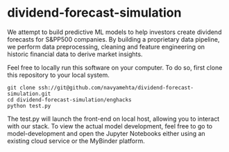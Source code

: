 # dividend-forecast-simulation
We attempt to build predictive ML models to help investors create dividend forecasts for S&PP500 companies. 
By building a proprietary data pipeline, we perform data preprocessing, cleaning and feature engineering on historic 
financial data to derive market insights.

Feel free to locally run this software on your computer. To do so, first clone this repository to your local system.

```
git clone ssh://git@github.com/navyamehta/dividend-forecast-simulation.git
cd dividend-forecast-simulation/enghacks
python test.py
```

The test.py will launch the front-end on local host, allowing you to interact with our stack. To view the actual model
development, feel free to go to model-development and open the Jupyter Notebooks either using an existing cloud service
or the MyBinder platform. 

